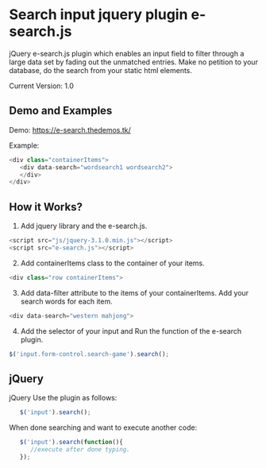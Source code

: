 # Search input jquery plugin e-search.js
jQuery e-search.js plugin which enables an input field to filter through a large data set by fading out the unmatched entries. Make no petition to your database, do the search from your static html elements.

Current Version: 1.0


## Demo and Examples

Demo:
https://e-search.thedemos.tk/

Example:
```js
<div class="containerItems">
   <div data-search="wordsearch1 wordsearch2">
   </div>
</div>
```

## How it Works?

1. Add jquery library and the e-search.js.
```js
<script src="js/jquery-3.1.0.min.js"></script>
<script src="e-search.js"></script>
```

2. Add containerItems class to the container of your items.
```js
<div class="row containerItems">
```

3. Add data-filter attribute to the items of your containerItems. Add your search words for each item. 
```js
<div data-search="western mahjong">
```

4. Add the selector of your input and Run the function of the e-search plugin.
```js
$('input.form-control.search-game').search();
```

## jQuery
jQuery Use the plugin as follows:
```javascript
   $('input').search();
```
When done searching and want to execute another code:
```javascript
   $('input').search(function(){ 			
      //execute after done typing.
   });
```
